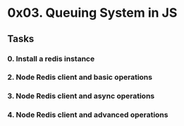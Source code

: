 # 0x03. Queuing System in JS

## Tasks

### 0. Install a redis instance

### 2. Node Redis client and basic operations

### 3. Node Redis client and async operations

### 4. Node Redis client and advanced operations
